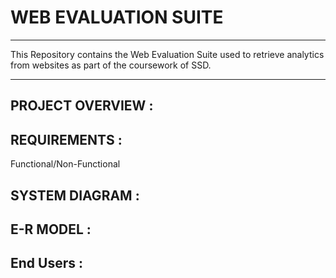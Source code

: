 # WEB EVALUATION SUITE
<hr>
This Repository contains the Web Evaluation Suite used to retrieve analytics from websites as part of the coursework of SSD.
<hr>

## PROJECT OVERVIEW :
## REQUIREMENTS :
Functional/Non-Functional
## SYSTEM DIAGRAM :

## E-R MODEL :

## End Users :

